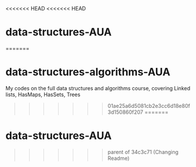 <<<<<<< HEAD
<<<<<<< HEAD
# data-structures-AUA
=======
# data-structures-algorithms-AUA

My codes on the full data structures and algorithms course, covering Linked lists, HasMaps, HasSets, Trees


>>>>>>> 01ae25a6d5081cb2e3cc6d18e80f3d150860f207
=======
# data-structures-AUA
>>>>>>> parent of 34c3c71 (Changing Readme)
